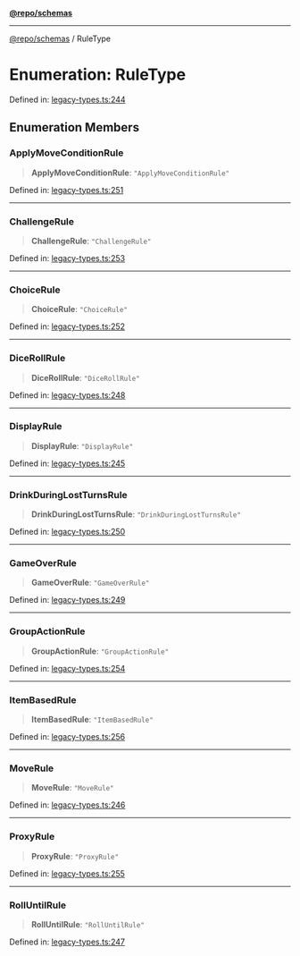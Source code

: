 [**@repo/schemas**](../README.md)

***

[@repo/schemas](../globals.md) / RuleType

# Enumeration: RuleType

Defined in: [legacy-types.ts:244](https://github.com/alexqguo/drinking-board-game-v3/blob/ec7abd0ff51ebbb80af13ca3c5b158ba2e0616aa/packages/schemas/src/legacy-types.ts#L244)

## Enumeration Members

### ApplyMoveConditionRule

> **ApplyMoveConditionRule**: `"ApplyMoveConditionRule"`

Defined in: [legacy-types.ts:251](https://github.com/alexqguo/drinking-board-game-v3/blob/ec7abd0ff51ebbb80af13ca3c5b158ba2e0616aa/packages/schemas/src/legacy-types.ts#L251)

***

### ChallengeRule

> **ChallengeRule**: `"ChallengeRule"`

Defined in: [legacy-types.ts:253](https://github.com/alexqguo/drinking-board-game-v3/blob/ec7abd0ff51ebbb80af13ca3c5b158ba2e0616aa/packages/schemas/src/legacy-types.ts#L253)

***

### ChoiceRule

> **ChoiceRule**: `"ChoiceRule"`

Defined in: [legacy-types.ts:252](https://github.com/alexqguo/drinking-board-game-v3/blob/ec7abd0ff51ebbb80af13ca3c5b158ba2e0616aa/packages/schemas/src/legacy-types.ts#L252)

***

### DiceRollRule

> **DiceRollRule**: `"DiceRollRule"`

Defined in: [legacy-types.ts:248](https://github.com/alexqguo/drinking-board-game-v3/blob/ec7abd0ff51ebbb80af13ca3c5b158ba2e0616aa/packages/schemas/src/legacy-types.ts#L248)

***

### DisplayRule

> **DisplayRule**: `"DisplayRule"`

Defined in: [legacy-types.ts:245](https://github.com/alexqguo/drinking-board-game-v3/blob/ec7abd0ff51ebbb80af13ca3c5b158ba2e0616aa/packages/schemas/src/legacy-types.ts#L245)

***

### DrinkDuringLostTurnsRule

> **DrinkDuringLostTurnsRule**: `"DrinkDuringLostTurnsRule"`

Defined in: [legacy-types.ts:250](https://github.com/alexqguo/drinking-board-game-v3/blob/ec7abd0ff51ebbb80af13ca3c5b158ba2e0616aa/packages/schemas/src/legacy-types.ts#L250)

***

### GameOverRule

> **GameOverRule**: `"GameOverRule"`

Defined in: [legacy-types.ts:249](https://github.com/alexqguo/drinking-board-game-v3/blob/ec7abd0ff51ebbb80af13ca3c5b158ba2e0616aa/packages/schemas/src/legacy-types.ts#L249)

***

### GroupActionRule

> **GroupActionRule**: `"GroupActionRule"`

Defined in: [legacy-types.ts:254](https://github.com/alexqguo/drinking-board-game-v3/blob/ec7abd0ff51ebbb80af13ca3c5b158ba2e0616aa/packages/schemas/src/legacy-types.ts#L254)

***

### ItemBasedRule

> **ItemBasedRule**: `"ItemBasedRule"`

Defined in: [legacy-types.ts:256](https://github.com/alexqguo/drinking-board-game-v3/blob/ec7abd0ff51ebbb80af13ca3c5b158ba2e0616aa/packages/schemas/src/legacy-types.ts#L256)

***

### MoveRule

> **MoveRule**: `"MoveRule"`

Defined in: [legacy-types.ts:246](https://github.com/alexqguo/drinking-board-game-v3/blob/ec7abd0ff51ebbb80af13ca3c5b158ba2e0616aa/packages/schemas/src/legacy-types.ts#L246)

***

### ProxyRule

> **ProxyRule**: `"ProxyRule"`

Defined in: [legacy-types.ts:255](https://github.com/alexqguo/drinking-board-game-v3/blob/ec7abd0ff51ebbb80af13ca3c5b158ba2e0616aa/packages/schemas/src/legacy-types.ts#L255)

***

### RollUntilRule

> **RollUntilRule**: `"RollUntilRule"`

Defined in: [legacy-types.ts:247](https://github.com/alexqguo/drinking-board-game-v3/blob/ec7abd0ff51ebbb80af13ca3c5b158ba2e0616aa/packages/schemas/src/legacy-types.ts#L247)

